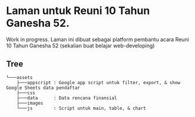 # Laman untuk Reuni 10 Tahun Ganesha 52. 

Work in progress. Laman ini dibuat sebagai platform pembantu acara Reuni 10 Tahun Ganesha 52 (sekalian buat belajar web-developing)

## Tree

```
└───assets
    ├───appscript : Google app script untuk filter, export, & show Google Sheets data pendaftar
    ├───css
    ├───data      : Data rencana finansial
    ├───images
    └───js        : Script untuk main, table, & chart
```